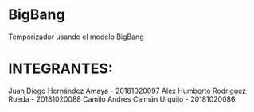 # BigBang
Temporizador usando el modelo BigBang

# INTEGRANTES:

Juan Diego Hernández Amaya - 20181020097
Alex Humberto Rodriguez Rueda - 20181020088
Camilo Andres Caimán Urquijo - 20181020086
